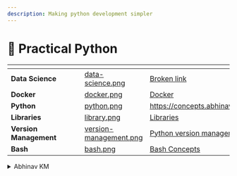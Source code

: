 ```yaml
---
description: Making python development simpler
---
```


# 🐍 Practical Python

<table data-view="cards" data-full-width="true"><thead><tr><th></th><th></th><th></th><th data-type="files"></th><th data-type="files"></th><th data-card-target data-type="content-ref"></th><th data-hidden data-card-cover data-type="files"></th></tr></thead><tbody><tr><td><strong>Data Science</strong></td><td></td><td></td><td></td><td><a href=".gitbook/assets/data-science.png">data-science.png</a></td><td><a href="broken-reference">Broken link</a></td><td><a href=".gitbook/assets/data-science.png">data-science.png</a></td></tr><tr><td><strong>Docker</strong></td><td></td><td></td><td></td><td><a href=".gitbook/assets/docker.png">docker.png</a></td><td><a href="http://localhost:5000/o/CHCI6UQGUTiOTozJw7eL/s/X2zSGdlerElOUAjFhmji/">Docker</a></td><td><a href=".gitbook/assets/docker.png">docker.png</a></td></tr><tr><td><strong>Python</strong></td><td></td><td></td><td></td><td><a href=".gitbook/assets/python.png">python.png</a></td><td><a href="https://concepts.abhinav.page/">https://concepts.abhinav.page/</a></td><td><a href=".gitbook/assets/python.png">python.png</a></td></tr><tr><td><strong>Libraries</strong></td><td></td><td></td><td></td><td><a href=".gitbook/assets/library.png">library.png</a></td><td><a href="http://localhost:5000/o/CHCI6UQGUTiOTozJw7eL/s/fckzwB5R6ILdeDMeb8UE/">Libraries</a></td><td><a href=".gitbook/assets/library.png">library.png</a></td></tr><tr><td><strong>Version Management</strong></td><td></td><td></td><td></td><td><a href=".gitbook/assets/version-management.png">version-management.png</a></td><td><a href="http://localhost:5000/s/genRyVB4xsgf1wpniqQt/tools/python-version-management">Python version management</a></td><td><a href=".gitbook/assets/version-management.png">version-management.png</a></td></tr><tr><td><strong>Bash</strong></td><td></td><td></td><td></td><td><a href=".gitbook/assets/bash.png">bash.png</a></td><td><a href="http://localhost:5000/s/AV9zwnyq0W7wsokwy9sI/">Bash Concepts</a></td><td><a href=".gitbook/assets/bash.png">bash.png</a></td></tr></tbody></table>



<details>

<summary>Abhinav KM</summary>

<img src="https://stackoverflow-card.vercel.app/?userID=11323371&#x26;theme=dracula" alt="" data-size="original">

[Playlist 🎵🎶](http://localhost:5000/s/jaM0e9laIKlt4UhadBjV/)

</details>

